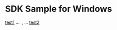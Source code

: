 SDK Sample for Windows
=======================




[test1](https://github.com/concur/concur-platform-sdk-dotnet/blob/master/sample/windows/README.md) .... , ... [test2](/sample/windows/)

